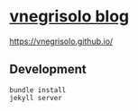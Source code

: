 # [vnegrisolo blog](http://vnegrisolo.github.io)
https://vnegrisolo.github.io/

## Development

```shell
bundle install
jekyll server
```
